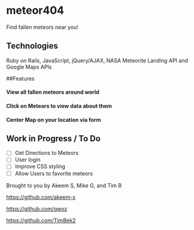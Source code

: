 # meteor404
Find fallen meteors near you!

## Technologies
Ruby on Rails, JavaScript, jQuery/AJAX, NASA Meteorite Landing API and Google Maps APIs

##Features

#### View all fallen meteors around world 
#### Click on Meteors to view data about them
#### Center Map on your location via form 

## Work in Progress / To Do
- [ ] Get Directions to Meteors
- [ ] User login
- [ ] Improve CSS styling
- [ ] Allow Users to favorite meteors

Brought to you by Akeem S, Mike G, and Tim B

https://github.com/akeem-s

https://github.com/gwoz

https://github.com/TimBek2
